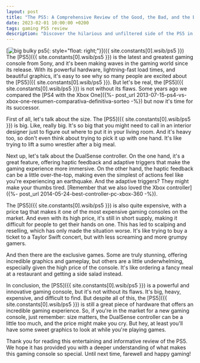 ```yaml
---
layout: post
title: "The PS5: A Comprehensive Review of the Good, the Bad, and the Big"
date: 2023-02-01 10:00:00 +0200
tags: gaming PS5 review
description: "Discover the hilarious and unfiltered side of the PS5 in this comprehensive review. Explore the good, the bad, and the big of this powerful gaming console, including its size, price, exclusive games, and DualSense controller. Get the inside scoop on what makes the PS5 a must-have for gamers."
---
```


[![big bulky ps5](https://i.imgur.com/hfOlYVsm.jpg){: style="float: right;"}]({{ site.constants[0].wsib/ps5 }})
The [PS5]({{ site.constants[0].wsib/ps5 }}) is the latest and greatest gaming console from Sony, and it's been making waves in the gaming world since its release. With its powerful hardware, lightning-fast load times, and beautiful graphics, it's easy to see why so many people are excited about the [PS5]({{ site.constants[0].wsib/ps5 }}). But let's be real, the [PS5]({{ site.constants[0].wsib/ps5 }}) is not without its flaws. Some years ago we compared the [PS4 with the Xbox One]({%- post_url 2013-07-15-ps4-vs-xbox-one-resumen-comparativa-definitiva-sorteo -%}) but now it's time for its successor.

First of all, let's talk about the size. The [PS5]({{ site.constants[0].wsib/ps5 }}) is big. Like, really big. It's so big that you might need to call in an interior designer just to figure out where to put it in your living room. And it's heavy too, so don't even think about trying to pick it up with one hand. It's like trying to lift a sumo wrestler after a big meal.

Next up, let's talk about the DualSense controller. On the one hand, it's a great feature, offering haptic feedback and adaptive triggers that make the gaming experience more immersive. On the other hand, the haptic feedback can be a little over-the-top, making even the simplest of actions feel like you're experiencing an earthquake. And the adaptive triggers? They might make your thumbs tired. [Remember that we also loved the Xbox controller]({%- post_url 2014-05-24-best-controller-pc-xbox-360 -%}).

The [PS5]({{ site.constants[0].wsib/ps5 }}) is also quite expensive, with a price tag that makes it one of the most expensive gaming consoles on the market. And even with its high price, it's still in short supply, making it difficult for people to get their hands on one. This has led to scalping and reselling, which has only made the situation worse. It's like trying to buy a ticket to a Taylor Swift concert, but with less screaming and more grumpy gamers.

And then there are the exclusive games. Some are truly stunning, offering incredible graphics and gameplay, but others are a little underwhelming, especially given the high price of the console. It's like ordering a fancy meal at a restaurant and getting a side salad instead.

In conclusion, the [PS5]({{ site.constants[0].wsib/ps5 }}) is a powerful and innovative gaming console, but it's not without its flaws. It's big, heavy, expensive, and difficult to find. But despite all of this, the [PS5]({{ site.constants[0].wsib/ps5 }}) is still a great piece of hardware that offers an incredible gaming experience. So, if you're in the market for a new gaming console, just remember: size matters, the DualSense controller can be a little too much, and the price might make you cry. But hey, at least you'll have some sweet graphics to look at while you're playing games.

Thank you for reading this entertaining and informative review of the PS5. We hope it has provided you with a deeper understanding of what makes this gaming console so special. Until next time, farewell and happy gaming!
